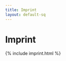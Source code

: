 ```yaml
---
title: Imprint
layout: default-sq
---
```




<!-- GENERATED FILE -- DO NOT EDIT -->



# Imprint

{% include imprint.html %}
